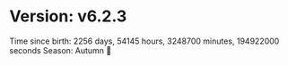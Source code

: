 # Version: v6.2.3
Time since birth: 2256 days, 54145 hours, 3248700 minutes, 194922000 seconds
Season: Autumn 🍁

